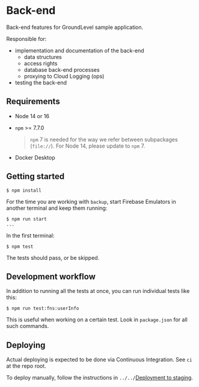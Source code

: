 # Back-end

Back-end features for GroundLevel sample application.

Responsible for:

- implementation and documentation of the back-end
   - data structures
   - access rights
   - database back-end processes 
   - proxying to Cloud Logging (ops)
- testing the back-end


## Requirements

- Node 14 or 16
- `npm` >= 7.7.0

   >`npm` 7 is needed for the way we refer between subpackages (`file://`). For Node 14, please update to `npm` 7.

- Docker Desktop

<!-- 
developed with:
- macOS 11.4
- node 16.5
- npm 7.19

- Docker Desktop 3.5.2 with: 1 CPU core, 1.5 GB RAM
-->

## Getting started

```
$ npm install
```

<!-- Editor's note
Ideally, we just instruct people to `npm test` and it automatically launches Firebase Emulators (and shuts them down.

It used to be like this. However, timeouts and Docker jams caused to (hopefully, temporarily) go to this "keep emulators running all the time" approach.
-->

For the time you are working with `backup`, start Firebase Emulators in another terminal and keep them running:

```
$ npm run start
...
```

In the first terminal:

```
$ npm test
```

The tests should pass, or be skipped.

## Development workflow

<!-- was
```
$ npm start
```

This launches the Firebase emulator in one terminal, and automatically picks up changes to the sources.

You can then run individual tests against it (see `package.json` for the precise name of commands).
-->

In addition to running all the tests at once, you can run individual tests like this:

```
$ npm run test:fns:userInfo
```

This is useful when working on a certain test. Look in `package.json` for all such commands.

## Deploying

Actual deploying is expected to be done via Continuous Integration. See `ci` at the repo root.

To deploy manually, follow the instructions in `../../`[Deployment to staging](../../Deployment%20to%20staging..md).

